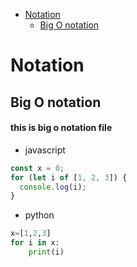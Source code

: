 <!-- START doctoc generated TOC please keep comment here to allow auto update -->
<!-- DON'T EDIT THIS SECTION, INSTEAD RE-RUN doctoc TO UPDATE -->


- [Notation](#notation)
  - [Big O notation](#big-o-notation)

<!-- END doctoc generated TOC please keep comment here to allow auto update -->

# Notation

## Big O notation

#### this is big o notation file

- javascript

```javascript
const x = 0;
for (let i of [1, 2, 3]) {
  console.log(i);
}
```

- python

```python
x=[1,2,3]
for i in x:
    print(i)
```
